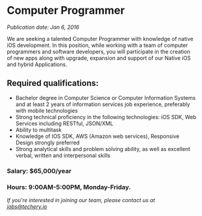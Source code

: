 # Computer Programmer
*Publication date: Jan 6, 2016*

We are seeking a talented Computer Programmer with knowledge of native iOS development. In this position, while working with a team of computer programmers and software developers, you will participate in the creation of new apps along with upgrade, expansion and support of our Native iOS and hybrid Applications.

## Required qualifications:

- Bachelor degree in Computer Science or Computer Information Systems and at least 2 years of information services job experience, preferably with mobile technologies
- Strong technical proficiency in the following technologies: iOS SDK, Web Services including RESTful, JSON/XML
- Ability to multitask
- Knowledge of IOS SDK, AWS (Amazon web services), Responsive Design strongly preferred
- Strong analytical skills and problem solving ability, as well as excellent verbal, written and interpersonal skills


### Salary: $65,000/year


### Hours: 9:00AM-5:00PM, Monday-Friday.


*If you're interested in joining our team, please contact us at jobs@techery.io*
